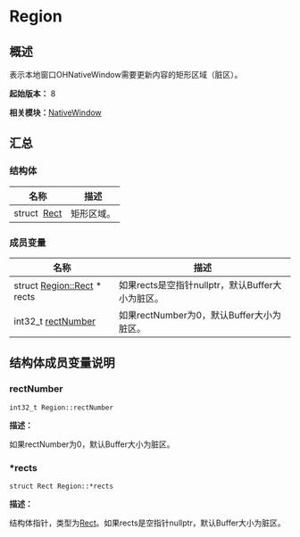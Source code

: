 # Region


## 概述

表示本地窗口OHNativeWindow需要更新内容的矩形区域（脏区）。

**起始版本：** 8

**相关模块：**[NativeWindow](_native_window.md)


## 汇总


### 结构体

| 名称 | 描述 | 
| -------- | -------- |
| struct&nbsp;&nbsp;[Rect](_rect.md) | 矩形区域。 | 


### 成员变量

| 名称 | 描述 | 
| -------- | -------- |
| struct [Region::Rect](_rect.md) \* rects | 如果rects是空指针nullptr，默认Buffer大小为脏区。 | 
| int32_t [rectNumber](#rectnumber) | 如果rectNumber为0，默认Buffer大小为脏区。 | 


## 结构体成员变量说明


### rectNumber

```
int32_t Region::rectNumber
```

**描述：**

如果rectNumber为0，默认Buffer大小为脏区。


### \*rects

```
struct Rect Region::*rects
```

**描述：**

结构体指针，类型为[Rect](_rect.md)。如果rects是空指针nullptr，默认Buffer大小为脏区。
